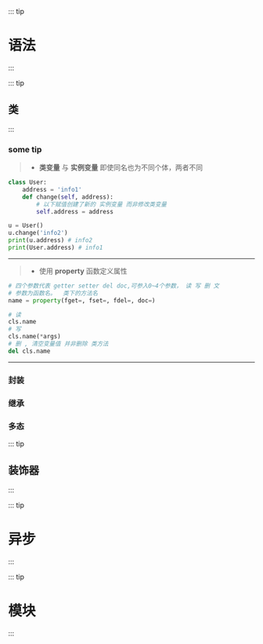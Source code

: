 ::: tip
# 语法
:::

::: tip
## 类
::: 
### some tip
>- **类变量** 与 **实例变量** 即使同名也为不同个体，两者不同 
```Python
class User:
    address = 'info1'
    def change(self, address):
        # 以下赋值创建了新的 实例变量 而非修改类变量
        self.address = address

u = User()
u.change('info2')
print(u.address) # info2
print(User.address) # info1
```
--------------
>- 使用 **property** 函数定义属性
```python
# 四个参数代表 getter setter del doc,可参入0~4个参数， 读 写 删 文
# 参数为函数名。  类下的方法名
name = property(fget=, fset=, fdel=, doc=)

# 读
cls.name
# 写
cls.name(*args)
# 删 , 清空变量值 并非删除 类方法
del cls.name
``` 
--------------

### 封装 

### 继承

### 多态

::: tip
## 装饰器
::: 



::: tip
# 异步
::: 


::: tip
# 模块
::: 